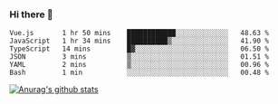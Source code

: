 ### Hi there 👋



<!--
**webB1an/webB1an** is a ✨ _special_ ✨ repository because its `README.md` (this file) appears on your GitHub profile.

Here are some ideas to get you started:

- 🔭 I’m currently working on ...
- 🌱 I’m currently learning ...
- 👯 I’m looking to collaborate on ...
- 🤔 I’m looking for help with ...
- 💬 Ask me about ...
- 📫 How to reach me: ...
- 😄 Pronouns: ...
- ⚡ Fun fact: ...
-->

<!--START_SECTION:waka-->

```text
Vue.js       1 hr 50 mins    ████████████░░░░░░░░░░░░░   48.63 %
JavaScript   1 hr 34 mins    ██████████▒░░░░░░░░░░░░░░   41.90 %
TypeScript   14 mins         █▓░░░░░░░░░░░░░░░░░░░░░░░   06.50 %
JSON         3 mins          ▒░░░░░░░░░░░░░░░░░░░░░░░░   01.51 %
YAML         2 mins          ▒░░░░░░░░░░░░░░░░░░░░░░░░   00.96 %
Bash         1 min           ░░░░░░░░░░░░░░░░░░░░░░░░░   00.48 %
```

<!--END_SECTION:waka-->


[![Anurag's github stats](https://github-readme-stats.vercel.app/api?username=webB1an&show_icons=true&theme=radical)](https://github.com/anuraghazra/github-readme-stats)

